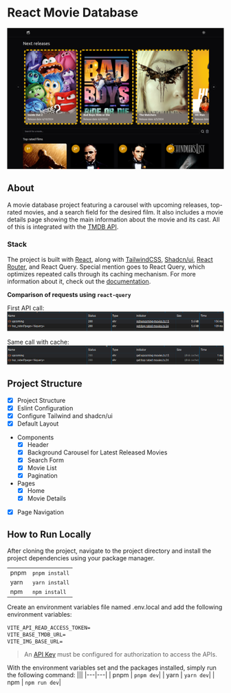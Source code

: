 # React Movie Database

<img src="./src/assets/movie-database.png" />

## About
A movie database project featuring a carousel with upcoming releases, top-rated movies, and a search field for the desired film. It also includes a movie details page showing the main information about the movie and its cast. All of this is integrated with the [TMDB API](https://developer.themoviedb.org/reference/intro/getting-started).

### Stack
The project is built with [React](https://react.dev/), along with [TailwindCSS](https://tailwindcss.com/docs/installation), [Shadcn/ui](https://ui.shadcn.com/), [React Router](https://reactrouter.com/en/main), and React Query. Special mention goes to React Query, which optimizes repeated calls through its caching mechanism. For more information about it, check out the [documentation](https://tanstack.com/query/latest/docs/framework/react/overview).

**Comparison of requests using `react-query`**

First API call:
<img src="./src/assets/first-api-request.png" />

Same call with cache:
<img src="./src/assets/api-request-disk-cache.png" />

## Project Structure

- [x] Project Structure
- [x] Eslint Configuration
- [x] Configure Tailwind and shadcn/ui
- [x] Default Layout
- Components
  - [x] Header
  - [x] Background Carousel for Latest Released Movies
  - [x] Search Form
  - [x] Movie List
  - [x] Pagination
- Pages
  - [x] Home
  - [x] Movie Details
- [x] Page Navigation

## How to Run Locally
After cloning the project, navigate to the project directory and install the project dependencies using your package manager.

|||
|---|---|
| pnpm | `pnpm install`|
| yarn | `yarn install`|
| npm | `npm install`|

Create an environment variables file named .env.local and add the following environment variables:
```
VITE_API_READ_ACCESS_TOKEN=
VITE_BASE_TMDB_URL=
VITE_IMG_BASE_URL=
```

> An [API Key](https://developer.themoviedb.org/reference/intro/authentication) must be configured for authorization to access the APIs.

With the environment variables set and the packages installed, simply run the following command:
|||
|---|---|
| pnpm | `pnpm dev`|
| yarn | `yarn dev`|
| npm | `npm run dev`|